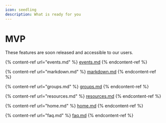 ```yaml
---
icon: seedling
description: What is ready for you
---
```


# MVP

These features are soon released and accessible to our users.

{% content-ref url="events.md" %}
[events.md](events.md)
{% endcontent-ref %}

{% content-ref url="markdown.md" %}
[markdown.md](markdown.md)
{% endcontent-ref %}

{% content-ref url="groups.md" %}
[groups.md](groups.md)
{% endcontent-ref %}

{% content-ref url="resources.md" %}
[resources.md](resources.md)
{% endcontent-ref %}

{% content-ref url="home.md" %}
[home.md](home.md)
{% endcontent-ref %}

{% content-ref url="faq.md" %}
[faq.md](faq.md)
{% endcontent-ref %}
